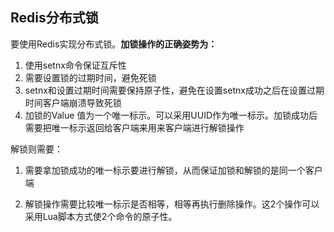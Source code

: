 ## Redis分布式锁

要使用Redis实现分布式锁。**加锁操作的正确姿势为：**

1. 使用setnx命令保证互斥性
2. 需要设置锁的过期时间，避免死锁
3. setnx和设置过期时间需要保持原子性，避免在设置setnx成功之后在设置过期时间客户端崩溃导致死锁
4. 加锁的Value 值为一个唯一标示。可以采用UUID作为唯一标示。加锁成功后需要把唯一标示返回给客户端来用来客户端进行解锁操作

解锁则需要：

1. 需要拿加锁成功的唯一标示要进行解锁，从而保证加锁和解锁的是同一个客户端

2. 解锁操作需要比较唯一标示是否相等，相等再执行删除操作。这2个操作可以采用Lua脚本方式使2个命令的原子性。